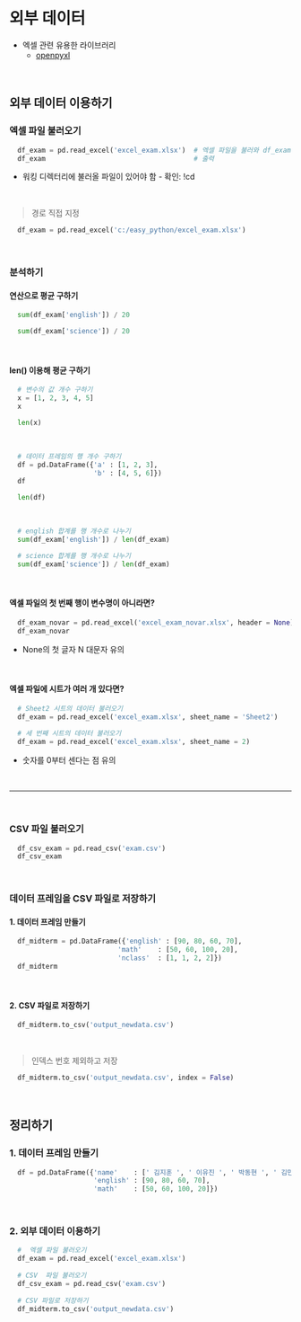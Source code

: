 # 외부 데이터

- 엑셀 관련 유용한 라이브러리
  - [openpyxl](https://pypi.org/project/openpyxl/)

<br>

외부 데이터 이용하기
---
### 엑셀 파일 불러오기
```Python
  df_exam = pd.read_excel('excel_exam.xlsx')  # 엑셀 파일을 불러와 df_exam에 할당
  df_exam                                     # 출력
```
- 워킹 디렉터리에 불러올 파일이 있어야 함 - 확인: !cd

<br>

> 경로 직접 지정
```Python
  df_exam = pd.read_excel('c:/easy_python/excel_exam.xlsx')
```

<br>

### 분석하기
#### 연산으로 평균 구하기
```Python
  sum(df_exam['english']) / 20
```
```Python
  sum(df_exam['science']) / 20
```

<br>

#### len() 이용해 평균 구하기
```Python
  # 변수의 값 개수 구하기
  x = [1, 2, 3, 4, 5]
  x
```
```Python
  len(x)
```

<br>

```Python
  # 데이터 프레임의 행 개수 구하기
  df = pd.DataFrame({'a' : [1, 2, 3],
                     'b' : [4, 5, 6]})
  df
```
```Python
  len(df)
```

<br>

```Python
  # english 합계를 행 개수로 나누기
  sum(df_exam['english']) / len(df_exam)
```
```Python
  # science 합계를 행 개수로 나누기
  sum(df_exam['science']) / len(df_exam)
```

<br>

#### 엑셀 파일의 첫 번째 행이 변수명이 아니라면?
```Python
  df_exam_novar = pd.read_excel('excel_exam_novar.xlsx', header = None)
  df_exam_novar
```
- None의 첫 글자 N 대문자 유의

<br>

#### 엑셀 파일에 시트가 여러 개 있다면?
```Python
  # Sheet2 시트의 데이터 불러오기
  df_exam = pd.read_excel('excel_exam.xlsx', sheet_name = 'Sheet2')
  
  # 세 번째 시트의 데이터 불러오기
  df_exam = pd.read_excel('excel_exam.xlsx', sheet_name = 2)
```
- 숫자를 0부터 센다는 점 유의

<br>

---

<br>

### CSV  파일 불러오기
```Python
  df_csv_exam = pd.read_csv('exam.csv')
  df_csv_exam
```

<br>

### 데이터 프레임을 CSV 파일로 저장하기
#### 1. 데이터 프레임 만들기
```Python
  df_midterm = pd.DataFrame({'english' : [90, 80, 60, 70],
                           'math'    : [50, 60, 100, 20],
                           'nclass'  : [1, 1, 2, 2]})
  df_midterm
```

<br>

#### 2. CSV 파일로 저장하기
```Python
  df_midterm.to_csv('output_newdata.csv')
```

<br>

> 인덱스 번호 제외하고 저장
```Python
  df_midterm.to_csv('output_newdata.csv', index = False)
```

<br>

정리하기
---
### 1. 데이터 프레임 만들기
```Python
  df = pd.DataFrame({'name'    : [' 김지훈 ', ' 이유진 ', ' 박동현 ', ' 김민지 '],
                     'english' : [90, 80, 60, 70],
                     'math'    : [50, 60, 100, 20]})
```

<br>

### 2. 외부 데이터 이용하기
```Python
  #  엑셀 파일 불러오기
  df_exam = pd.read_excel('excel_exam.xlsx')
  
  # CSV  파일 불러오기
  df_csv_exam = pd.read_csv('exam.csv')
  
  # CSV 파일로 저장하기
  df_midterm.to_csv('output_newdata.csv')
```

<br>
